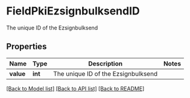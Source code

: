 # FieldPkiEzsignbulksendID

The unique ID of the Ezsignbulksend

## Properties
Name | Type | Description | Notes
------------ | ------------- | ------------- | -------------
**value** | **int** | The unique ID of the Ezsignbulksend | 

[[Back to Model list]](../README.md#documentation-for-models) [[Back to API list]](../README.md#documentation-for-api-endpoints) [[Back to README]](../README.md)


